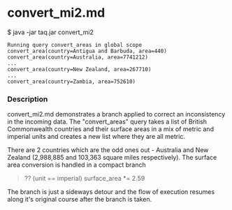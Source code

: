 # convert_mi2.md

$ java -jar taq.jar convert_mi2

    Running query convert_areas in global scope 
    convert_area(country=Antigua and Barbuda, area=440)
    convert_area(country=Australia, area=7741212)
    ...
    convert_area(country=New Zealand, area=267710)
    ...
    convert_area(country=Zambia, area=752610)

### Description
    
convert_mi2.md demonstrates a branch applied to correct an inconsistency in
the incoming data. The "convert_areas" query takes a list of British Commonwealth countries and their 
surface areas in a mix of metric and imperial units and creates a new list where they are all 
metric.

There are 2 countries which are the odd ones out - Australia and New Zealand (2,988,885 
and 103,363 square miles respectively). The surface area conversion is handled in a 
compact branch

>?? (unit == imperial) surface_area *= 2.59

The branch is just a sideways detour and the flow of execution resumes along it's original 
course after the branch is taken.